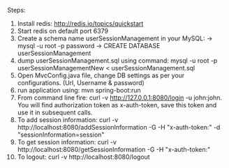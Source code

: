 Steps:
1. Install redis: http://redis.io/topics/quickstart
2. Start redis on default port 6379
3. Create a schema name userSessionManagement in your MySQL: 
	-> mysql -u root -p password
	-> CREATE DATABASE userSessionManagement
4. dump userSessionManagement.sql using command: mysql -u root -p userSessionManagementNew < userSessionManagement.sql
5. Open MvcConfig.java file, change DB settings as per your configurations. (Url, Username & password) 
6. run application using: mvn spring-boot:run
7. From command line fire: curl -v http://127.0.0.1:8080/login -u john:john. You will find authorization token as x-auth-token, save this token and use it in subsequent calls.
8. To add session information: curl -v http://localhost:8080/addSessionInformation -G -H "x-auth-token:<Token>" -d "sessionInformation=session"
9. To get session information: curl -v http://localhost:8080/getSessionInformation -G -H "x-auth-token:<Token>"
10. To logout: curl -v http://localhost:8080/logout

